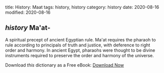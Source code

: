 title: History: Maat
tags: history, history
category: history
date: 2020-08-16
modified: 2020-08-16

## _history_  Ma'at-
A spiritual precept of ancient Egyptian rule.
Ma'at requires the pharaoh to rule according to principals of truth and
justice, with deference to right order and harmony.  In ancient Egypt,
pharaohs were thought to be divine instruments required to preserve the
order and harmony of the universe.


Download *this* dictionary as a Free eBook: [Download Now]({static}static/CairnsHistoryDictionary.pdf)

